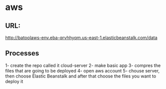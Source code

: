 # aws

## URL:
http://batoolaws-env.eba-qrvhhyqm.us-east-1.elasticbeanstalk.com/data

## Processes

1- create the repo called it cloud-server
2- make basic app 
3- compres the files that are going to be deployed
4- open aws account 
5- chouse server, then choose Elastic Beanstalk and after that choose the files you want to deploy it 

